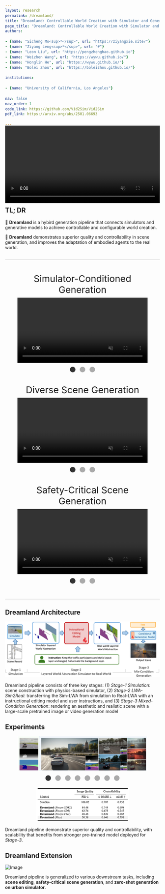 ```yaml
---
layout: research
permalink: /dreamland/
title: "Dreamland: Controllable World Creation with Simulator and Generative Models"
page_title: "Dreamland: Controllable World Creation with Simulator and Generative Models"
authors:

- {name: "Sicheng Mo<sup>*</sup>", url: "https://ziyangxie.site/"}
- {name: "Ziyang Leng<sup>*</sup>", url: "#"}
- {name: "Leon Liu", url: "https://pengzhenghao.github.io"}
- {name: "Weizhen Wang", url: "https://wywu.github.io/"}
- {name: "Honglin He", url: "https://wywu.github.io/"}
- {name: "Bolei Zhou", url: "https://boleizhou.github.io/"}

institutions:

- {name: "University of California, Los Angeles"}

nav: false
nav_order: 1
code_link: https://github.com/Vid2Sim/Vid2Sim
pdf_link: https://arxiv.org/abs/2501.06693

---
```




<style>
.video-container {
  position: relative;
  max-width: 100%; /* Adjust this value to control the maximum width of the video container */
}

.teaser {
  margin: -18px auto -18px; /* Optional: center the video container horizontally */
}

.video-container video {
  display: block;
  margin: 0 auto;
  max-width: 100%;
  max-height: 100%;
}

/* .video-grid {
    margin-top: 18px;
    display: grid;
    grid-template-columns: 1fr 1fr; /* Creates two columns */
    grid-gap: 30px; /* Space between videos */
} */

.video-grid {
    margin-top: 18px;
    display: grid;
    grid-template-rows: 1fr 1fr 1fr; /* Two rows */
    grid-gap: 70px; /* Space between items */
    justify-items: center; /* Horizontally center items */
    align-items: center; /* Vertically center items */
}

.video-grid figure {
    display: flex;
    flex-direction: column; /* Stack video and caption */
    align-items: center; /* Center video and caption */
    justify-content: center; /* Center content */
    margin: 0; /* Reset default margin */
}

.video-grid video {
    display: block;
    width: 80%; /* Adjust as needed */
    height: auto; /* Maintain aspect ratio */
}

.video-section {
  margin-bottom: 60px;
}

video {
  width: 100%;
  max-width: 600px;
  height: auto;
  margin: 0 auto;
}

.dots {
  display: flex;
  justify-content: center;
  gap: 10px;
}

.dot {
  font-size: 24px;
  cursor: pointer;
  color: #aaa;
}

.dot.active {
  color: #333;
}

</style>

<div class="video-container teaser">
  <video loop autoplay muted playsinline src="../assets/img/vid2sim/simulation/sim_nav1.mp4"></video>
</div>



<!--research-section-splitter-->


## TL; DR

:selfie: **Dreamland** is a hybird generation pipeline that connects simulators and generative models to achieve controllable and configurable world creation.

:robot: **Dreamland** demonstrates superior quality and controllability in scene generation, and improves the adaptation of embodied agents to the real world.

<div style="border-top: 1px solid #ccc; margin: 30px 0;"></div>


<!--research-section-splitter-->

<div style="display: grid; grid-template-columns: 1fr; gap: 5px; margin: 0 auto;">
  <figure style="display: flex; flex-direction: column; gap: 8px;">
    <figcaption style="text-align: center; font-size: 30px;">
        Simulator-Conditioned Generation
    </figcaption>
    <video id="videoPlayer1" style="display:block; width:100%; height:auto;" muted autoplay loop controls playsinline>
      <source src="../assets/img/vid2sim/simulation/sim_nav1.mp4" type="video/mp4">
      Your browser does not support the video tag.
    </video>
    <div class="dots" data-player="videoPlayer1">
      <span class="dot active" data-src="../assets/img/vid2sim/simulation/sim_nav1.mp4">●</span>
      <span class="dot" data-src="../assets/img/vid2sim/simulation/sim_nav2.mp4">●</span>
      <span class="dot" data-src="../assets/img/vid2sim/simulation/sim_nav1.mp4">●</span>
    </div>
    
  </figure>

  <figure style="display: flex; flex-direction: column; gap: 8px;">
  <figcaption style="text-align: center; font-size: 30px;">
        Diverse Scene Generation
    </figcaption>
    <video id="videoPlayer2" style="display:block; width:100%; height:auto;" muted autoplay loop controls playsinline>
      <source src="https://www.youtube.com/embed/vHuAzNxmfKc?autoplay=1&mute=1&loop=1&playlist=vHuAzNxmfKc&controls=1&rel=0&showinfo=0" type="video/mp4">
      Your browser does not support the video tag.
    </video>
    <div class="dots" data-player="videoPlayer2">
      <span class="dot active" data-src="https://www.youtube.com/embed/vHuAzNxmfKc?autoplay=1&mute=1&loop=1&playlist=vHuAzNxmfKc&controls=1&rel=0&showinfo=0">●</span>
      <span class="dot" data-src="https://www.youtube.com/embed/vHuAzNxmfKc?autoplay=1&mute=1&loop=1&playlist=vHuAzNxmfKc&controls=1&rel=0&showinfo=0">●</span>
      <span class="dot" data-src="https://www.youtube.com/embed/vHuAzNxmfKc?autoplay=1&mute=1&loop=1&playlist=vHuAzNxmfKc&controls=1&rel=0&showinfo=0">●</span>
    </div>
  </figure>

  <figure style="display: flex; flex-direction: column; gap: 8px;">
  <figcaption style="text-align: center; font-size: 30px;">
        Safety-Critical Scene Generation
    </figcaption>
    <video id="videoPlayer3" style="display:block; width:100%; height:auto;" muted autoplay loop controls playsinline>
      <source src="../assets/img/vid2sim/realworld/realworld_nav1.mp4" type="video/mp4">
      Your browser does not support the video tag.
    </video>
    <div class="dots" data-player="videoPlayer3">
      <span class="dot active" data-src="../assets/img/vid2sim/realworld/realworld_nav1.mp4">●</span>
      <span class="dot" data-src="../assets/img/vid2sim/realworld/realworld_nav2.mp4">●</span>
      <span class="dot" data-src="../assets/img/vid2sim/realworld/realworld_nav1.mp4">●</span>
    </div>
  </figure>
</div>

<script>
  document.querySelectorAll('.dots').forEach(dotContainer => {
    const videoId = dotContainer.getAttribute('data-player');
    const videoElement = document.getElementById(videoId);
    const dots = dotContainer.querySelectorAll('.dot');

    dots.forEach(dot => {
      dot.addEventListener('click', () => {
        const src = dot.getAttribute('data-src');
        videoElement.src = src;
        videoElement.play();
    
        dots.forEach(d => d.classList.remove('active'));
        dot.classList.add('active');
      });
    });
  });
</script>

<div style="border-top: 1px solid #ccc; margin: 30px 0;"></div>

<!--research-section-splitter-->
  
## Dreamland Architecture


<div class="img-container" style="width: 100%; margin: 5px auto;">
    <img src="../assets/img/dreamland/pipeline.png" class="my-image" alt="Image" />
</div>

Dreamland pipeline consists of three key stages: (1) *Stage-1 Simulation*: scene construction with physics-based simulator, (2) *Stage-2 LWA-Sim2Real*: transferring the Sim-LWA from simulation to Real-LWA with an instructional editing model and user instructions, and (3) *Stage-3 Mixed-Condition Generation*: rendering an aesthetic and realistic scene with a large-scale pretrained image or video generation model

<div style="margin-bottom: 15px"></div>

<!--research-section-splitter-->

## Experiments

<figure style="display: flex; flex-direction: column; gap: 8px;">
  <img id="imageViewer4" src="../assets/img/dreamland/qual1.jpg" 
       style="display:block; width:100%; height:auto;" alt="Scene Image"/>

  <div class="dots" data-player="imageViewer4">
    <span class="dot active" data-src="../assets/img/dreamland/qual1.jpg">●</span>
    <span class="dot" data-src="../assets/img/dreamland/qual2.jpg">●</span>
    <span class="dot" data-src="../assets/img/dreamland/qual3.jpg">●</span>
    <span class="dot" data-src="../assets/img/dreamland/qual4.jpg">●</span>
    <span class="dot" data-src="../assets/img/dreamland/qual5.jpg">●</span>
    <span class="dot" data-src="../assets/img/dreamland/qual6.jpg">●</span>
    <span class="dot" data-src="../assets/img/dreamland/qual7.jpg">●</span>
    <span class="dot" data-src="../assets/img/dreamland/qual8.jpg">●</span>
  </div>
  </figure>

<script>
  document.querySelectorAll('.dots').forEach(dotContainer => {
    const imageId = dotContainer.getAttribute('data-player');
    const imageElement = document.getElementById(imageId);
    const dots = dotContainer.querySelectorAll('.dot');

    dots.forEach(dot => {
      dot.addEventListener('click', () => {
        const src = dot.getAttribute('data-src');
        imageElement.src = src;

        dots.forEach(d => d.classList.remove('active'));
        dot.classList.add('active');
      });
    });
  });
</script>


<div class="img-container" style="width: 60%; margin: 5px auto;">
    <img src="../assets/img/dreamland/experiments.png" class="my-image" alt="Image" />
</div>

Dreamland pipeline demonstrate superior quality and controllability, with scalability that benefits from stronger pre-trained model deployed for *Stage-3*.

<div style="margin-bottom: 15px"></div>


<!--research-section-splitter-->


## Dreamland Extension
<div class="img-container" style="width: 100%; margin: 5px auto;">
    <img src="../assets/img/dreamland/extension.png" class="my-image" alt="Image" />
</div>

Dreamland pipeline is generalized to various downstream tasks, including **scene editing**, **safety-critical scene generation**, and **zero-shot generation on urban simulator**.



<!-- <pre><code class="language-plain">@article{xie2024vid2sim,
  title={Vid2Sim: Realistic and Interactive Simulation from Video for Urban Navigation},
  author={Ziyang Xie and Zhizheng Liu and Zhenghao Peng and Wayne Wu and Bolei Zhou},
  journal={Preprint},
  year={2024}
}
</code></pre> -->



